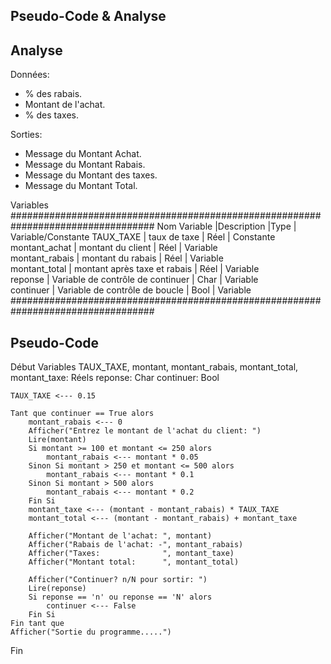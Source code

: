 

## Pseudo-Code & Analyse

## Analyse

Données:
- % des rabais.
- Montant de l'achat.
- % des taxes.

Sorties:
- Message du Montant Achat.
- Message du Montant Rabais.
- Message du Montant des taxes.
- Message du Montant Total.

Variables
##################################################################################
Nom Variable   |Description                        |Type  | Variable/Constante 
TAUX_TAXE      | taux de taxe                      | Réel | Constante          
montant_achat  | montant du client                 | Réel | Variable           
montant_rabais | montant du rabais                 | Réel | Variable           
montant_total  | montant après taxe et rabais      | Réel | Variable           
reponse        | Variable de contrôle de continuer | Char | Variable           
continuer      | Variable de contrôle de boucle    | Bool | Variable           
##################################################################################

## Pseudo-Code

Début
     Variables
     TAUX_TAXE, montant, montant_rabais, montant_total, montant_taxe: Réels
     reponse: Char
     continuer: Bool

    TAUX_TAXE <--- 0.15

    Tant que continuer == True alors
        montant_rabais <--- 0
        Afficher("Entrez le montant de l'achat du client: ")
        Lire(montant)
        Si montant >= 100 et montant <= 250 alors
            montant_rabais <--- montant * 0.05
        Sinon Si montant > 250 et montant <= 500 alors
            montant_rabais <--- montant * 0.1
        Sinon Si montant > 500 alors
            montant_rabais <--- montant * 0.2
        Fin Si
        montant_taxe <--- (montant - montant_rabais) * TAUX_TAXE
        montant_total <--- (montant - montant_rabais) + montant_taxe

        Afficher("Montant de l'achat: ", montant)
        Afficher("Rabais de l'achat: -", montant_rabais)
        Afficher("Taxes:              ", montant_taxe)
        Afficher("Montant total:      ", montant_total)

        Afficher("Continuer? n/N pour sortir: ")
        Lire(reponse)
        Si reponse == 'n' ou reponse == 'N' alors
            continuer <--- False
        Fin Si
    Fin tant que
    Afficher("Sortie du programme.....")
Fin